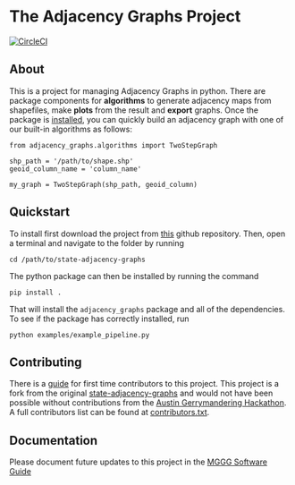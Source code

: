 # The Adjacency Graphs Project
[![CircleCI](https://circleci.com/gh/msarahan/state-adjacency-graphs.svg?style=svg)](https://circleci.com/gh/msarahan/state-adjacency-graphs)

## About
This is a project for managing Adjacency Graphs in python. There are package components for **algorithms** to generate adjacency maps from shapefiles, make **plots** from the result and **export** graphs. Once the package is [installed](##Quickstart), you can quickly build an adjacency graph with one of our built-in algorithms as follows:
```
from adjacency_graphs.algorithms import TwoStepGraph

shp_path = '/path/to/shape.shp'
geoid_column_name = 'column_name'

my_graph = TwoStepGraph(shp_path, geoid_column)
```


## Quickstart

To install first download the project
from
[this](https://github.com/msarahan/state-adjacency-graphs)
github repository. Then, open a terminal and navigate to the folder by running
```
cd /path/to/state-adjacency-graphs
```
The python package can then be installed by running the command
```
pip install .
```
That will install the `adjacency_graphs` package and all of the dependencies. To see if the package has correctly installed, run
```
python examples/example_pipeline.py
```

## Contributing

There is a [guide](docs/development_guide.md) for first time
contributors to this project. This project is a fork from
the
original
[state-adjacency-graphs](https://github.com/gerrymandr/state-adjacency-graphs) and
would not have been possible without contributions from
the
[Austin Gerrymandering Hackathon](https://www.ma.utexas.edu/users/blumberg/gerrymandering.html).
A full contributors list can be found
at [contributors.txt](docs/contributors.txt).

## Documentation ##
Please document future updates to this project in the [MGGG Software Guide](https://docs.google.com/document/d/1aEl7znLggJW95gRhnefzS3dVE8iE7NZa3VaXZNmok5g/edit?usp=sharing)
